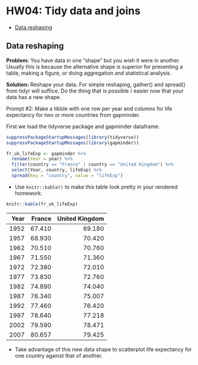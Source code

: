 HW04: Tidy data and joins
================

-   [Data reshaping](#data-reshaping)

Data reshaping
--------------

**Problem:** You have data in one “shape” but you wish it were in another. Usually this is because the alternative shape is superior for presenting a table, making a figure, or doing aggregation and statistical analysis.

**Solution:** Reshape your data. For simple reshaping, gather() and spread() from tidyr will suffice. Do the thing that is possible / easier now that your data has a new shape.

Prompt \#2: Make a tibble with one row per year and columns for life expectancy for two or more countries from gapminder.

First we load the tidyverse package and gapminder dataframe.

``` r
suppressPackageStartupMessages(library(tidyverse))
suppressPackageStartupMessages(library(gapminder))
```

``` r
fr_uk_lifeExp <- gapminder %>% 
  rename(Year = year) %>% 
  filter(country == "France" | country == "United Kingdom") %>% 
  select(Year, country, lifeExp) %>% 
  spread(key = "country", value = "lifeExp")
```

-   Use `knitr::kable()` to make this table look pretty in your rendered homework.

``` r
knitr::kable(fr_uk_lifeExp)
```

|  Year|  France|  United Kingdom|
|-----:|-------:|---------------:|
|  1952|  67.410|          69.180|
|  1957|  68.930|          70.420|
|  1962|  70.510|          70.760|
|  1967|  71.550|          71.360|
|  1972|  72.380|          72.010|
|  1977|  73.830|          72.760|
|  1982|  74.890|          74.040|
|  1987|  76.340|          75.007|
|  1992|  77.460|          76.420|
|  1997|  78.640|          77.218|
|  2002|  79.590|          78.471|
|  2007|  80.657|          79.425|

-   Take advantage of this new data shape to scatterplot life expectancy for one country against that of another.
